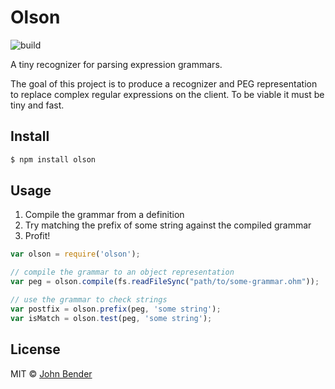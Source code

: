 # Olson

![build](https://travis-ci.org/johnbender/olson.svg?branch=master)

A tiny recognizer for parsing expression grammars.

The goal of this project is to produce a recognizer and PEG
representation to replace complex regular expressions on the
client. To be viable it must be tiny and fast.

## Install

```sh
$ npm install olson
```

## Usage

1. Compile the grammar from a definition
2. Try matching the prefix of some string against the compiled grammar
3. Profit!

```js
var olson = require('olson');

// compile the grammar to an object representation
var peg = olson.compile(fs.readFileSync("path/to/some-grammar.ohm"));

// use the grammar to check strings
var postfix = olson.prefix(peg, 'some string');
var isMatch = olson.test(peg, 'some string');
```

## License

MIT © [John Bender](johnbender.us)

[npm-image]: https://badge.fury.io/js/olson.svg
[npm-url]: https://npmjs.org/package/olson
[travis-image]: https://travis-ci.org/johnbender/olson.svg?branch=master
[travis-url]: https://travis-ci.org/johnbender/olson
